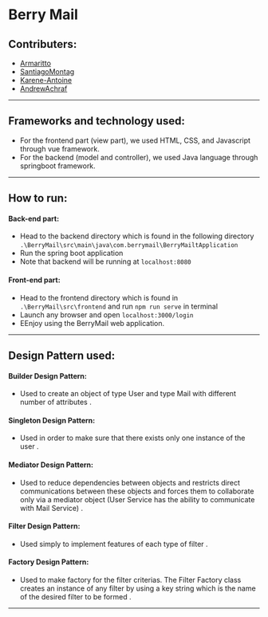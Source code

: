 # Berry Mail
## Contributers:
-  [Armaritto](https://github.com/Armaritto)
-  [SantiagoMontag](https://github.com/SantiagoMontag)
-  [Karene-Antoine](https://github.com/Karene-Antoine)
-  [AndrewAchraf](https://github.com/AndrewAchraf)
---
## Frameworks and technology used:
- For the frontend part (view part), we used HTML, CSS, and Javascript through vue framework.
- For the backend (model and controller), we used Java language through springboot framework.
---
## How to run:
#### Back-end part:
- Head to the backend directory which is found in the following directory ```.\BerryMail\src\main\java\com.berrymail\BerryMailtApplication```
- Run the spring boot application
- Note that backend will be running at ```localhost:8080```
#### Front-end part:
- Head to the frontend directory which is found in ```.\BerryMail\src\frontend``` and run ```npm run serve``` in terminal
- Launch any browser and open ```localhost:3000/login```
- EEnjoy using the BerryMail web application.
---
## Design Pattern used:
#### Builder Design Pattern:
- Used to create an object of type User and type Mail with different number of attributes .
#### Singleton Design Pattern:
- Used in order to make sure that there exists only one instance of the user .
#### Mediator Design Pattern:
- Used to reduce dependencies between objects and restricts direct communications between these objects and forces them to collaborate only via a mediator object (User Service has the ability to communicate with Mail Service) .
#### Filter Design Pattern:
-  Used simply to implement features of each type of filter .
#### Factory Design Pattern:
-  Used to make factory for the filter criterias. The Filter Factory class creates an instance of any filter by using a key string which is the name of the desired filter to be formed .
---
